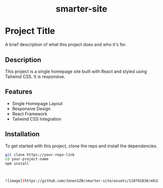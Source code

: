 <h1 align="center">smarter-site</h1>

# Project Title

A brief description of what this project does and who it's for.

## Description

This project is a single homepage site built with React and styled using Tailwind CSS. It is responsive.

## Features

- Single Homepage Layout
- Responsive Design
- React Framework
- Tailwind CSS Integration

## Installation

To get started with this project, clone the repo and install the dependencies.

```bash
git clone https://your-repo-link
cd your-project-name
npm install



![image](https://github.com/JonesSZN/smarter-site/assets/110791038/e8187580-fccb-4fac-aee0-f629ba0ef6a0)

